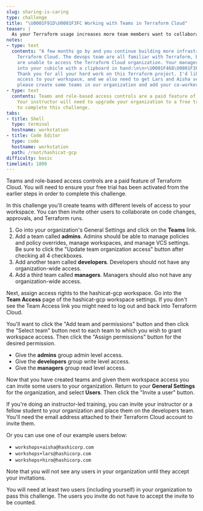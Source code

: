 ```yaml
---
slug: sharing-is-caring
type: challenge
title: "\U0001F91D\U0001F3FC Working with Teams in Terraform Cloud"
teaser: |
  As your Terraform usage increases more team members want to collaborate. Let's add some teams and access rules for our organization.
notes:
- type: text
  contents: "A few months go by and you continue building more infrastructure with
    Terraform Cloud. The devops team are all familiar with Terraform, but some members
    are unable to access the Terraform Cloud organization. Your manager Hiro steps
    into your cubicle with a clipboard in hand:\n\n>\U0001F468\U0001F3FB‍\U0001F4BC
    Thank you for all your hard work on this Terraform project. I'd like to have read
    access to your workspace, and we also need to get Lars and Aisha set up. Can you
    please create some teams in our organization and add your co-workers to them?"
- type: text
  contents: Teams and role-based access controls are a paid feature of Terraform Cloud.
    Your instructor will need to upgrade your organization to a free trial in order
    to complete this challenge.
tabs:
- title: Shell
  type: terminal
  hostname: workstation
- title: Code Editor
  type: code
  hostname: workstation
  path: /root/hashicat-gcp
difficulty: basic
timelimit: 1800
---
```

Teams and role-based access controls are a paid feature of Terraform Cloud. You will need to ensure your free trial has been activated from the earlier steps in order to complete this challenge.

In this challenge you'll create teams with different levels of access to your workspace. You can then invite other users to collaborate on code changes, approvals, and Terraform runs.

1. Go into your organization's General Settings and click on the **Teams** link.<br>
2. Add a team called **admins**. Admins should be able to manage policies and policy overrides, manage workspaces, and manage VCS settings. Be sure to click the "Update team organization access" button after checking all 4 checkboxes.<br>
3. Add another team called **developers**. Developers should not have any organization-wide access.<br>
4. Add a third team called **managers**. Managers should also not have any organization-wide access.

Next, assign access rights to the hashicat-gcp workspace. Go into the **Team Access** page of the hashicat-gcp workspace settings. If you don't see the Team Access link you might need to log out and back into Terraform Cloud.

You'll want to click the "Add team and permissions" button and then click the "Select team" button next to each team to which you wish to grant workspace access. Then click the "Assign permissions" button for the desired permission.

* Give the **admins** group admin level access.<br>
* Give the **developers** group write level access.<br>
* Give the **managers** group read level access.

Now that you have created teams and given them workspace access you can invite some users to your organization. Return to your **General Settings** for the organization, and select **Users**. Then click the "Invite a user" button.

If you're doing an instructor-led training, you can invite your instructor or a fellow student to your organization and place them on the developers team. You'll need the email address attached to their Terraform Cloud account to invite them.

Or you can use one of our example users below:

* `workshops+aisha@hashicorp.com`
* `workshops+lars@hashicorp.com`
* `workshops+hiro@hashicorp.com`

Note that you will not see any users in your organization until they accept your invitations.

You will need at least two users (including yourself) in your organization to pass this challenge. The users you invite do not have to accept the invite to be counted.